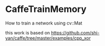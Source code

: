 # CaffeTrainMemory
How to train a network using cv::Mat  

this work is based on https://github.com/shi-yan/caffe/tree/master/examples/cpp_xor
